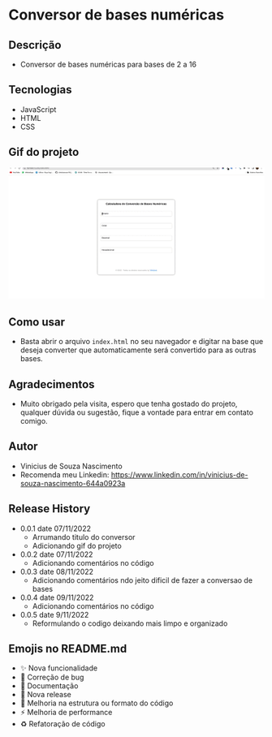 # Conversor de bases numéricas

## Descrição
- Conversor de bases numéricas para bases de 2 a 16

## Tecnologias
- JavaScript
- HTML
- CSS

## Gif do projeto
![Gif do projeto](assets/preview/ConversorDeBasesNumericas.gif)

## Como usar
- Basta abrir o arquivo `index.html` no seu navegador e digitar na base que deseja converter que automaticamente será convertido para as outras bases.

## Agradecimentos
- Muito obrigado pela visita, espero que tenha gostado do projeto, qualquer dúvida ou sugestão, fique a vontade para entrar em contato comigo.

## Autor
- Vinicius de Souza Nascimento
- Recomenda meu Linkedin: https://www.linkedin.com/in/vinicius-de-souza-nascimento-644a0923a

## Release History
- 0.0.1 date 07/11/2022
    - Arrumando titulo do conversor
    - Adicionando gif do projeto
- 0.0.2 date 07/11/2022
    - Adicionando comentários no código
- 0.0.3 date 08/11/2022
    - Adicionando comentários ndo jeito dificil de fazer a conversao de bases
- 0.0.4 date 09/11/2022
    - Adicionando comentários no código
- 0.0.5 date 9/11/2022
    - Reformulando o codigo deixando mais limpo e organizado

## Emojis no README.md
- :sparkles: Nova funcionalidade
- :bug: Correção de bug
- :memo: Documentação
- :rocket: Nova release
- :art: Melhoria na estrutura ou formato do código
- :zap: Melhoria de performance
- :recycle: Refatoração de código

